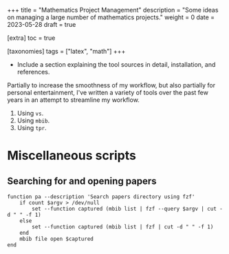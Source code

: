 +++
title = "Mathematics Project Management"
description = "Some ideas on managing a large number of mathematics projects."
weight = 0
date = 2023-05-28
draft = true

[extra]
toc = true

[taxonomies]
tags = ["latex", "math"]
+++

- Include a section explaining the tool sources in detail, installation, and references.

Partially to increase the smoothness of my workflow, but also partially for personal entertainment, I've written a variety of tools over the past few years in an attempt to streamline my workflow.


1. Using `vs`.
2. Using `mbib`.
3. Using `tpr`.


# Miscellaneous scripts

## Searching for and opening papers
```fish
function pa --description 'Search papers directory using fzf'
    if count $argv > /dev/null
        set --function captured (mbib list | fzf --query $argv | cut -d " " -f 1)
    else
        set --function captured (mbib list | fzf | cut -d " " -f 1)
    end
    mbib file open $captured
end
```
